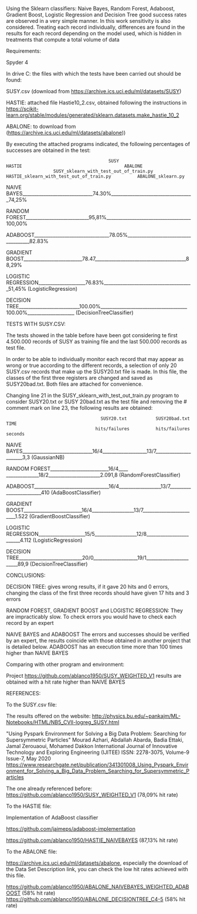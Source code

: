 Using the Sklearn classifiers: Naive Bayes, Random Forest, Adaboost, Gradient Boost, Logistic Regression and Decision Tree good success rates are observed in a very simple manner. In this work sensitivity is also considered.
Treating each record individually, differences are found in the results for each record depending on the model used, which is hidden in treatments that compute a total volume of data

Requirements:

Spyder 4

In drive C: the files with which the tests have been carried out should be found:

SUSY.csv (download from https://archive.ics.uci.edu/ml/datasets/SUSY)

HASTIE: attached file Hastie10_2.csv, obtained following the instructions in
 https://scikit-learn.org/stable/modules/generated/sklearn.datasets.make_hastie_10_2

ABALONE: to download from (https://archive.ics.uci.edu/ml/datasets/abalone))

By executing the attached programs indicated, the following percentages of successes are obtained in the test:


                                           SUSY                              HASTIE                                       ABALONE
                      SUSY_sklearn_with_test_out_of_train.py    HASTIE_sklearn_with_test_out_of_train.py          ABALONE_sklearn.py
                                  

NAIVE BAYES______________________________74.30%___________________________________74,25%


RANDOM FOREST___________________________95,81%____________________________________100,00%

ADABOOST________________________________78.05%_____________________________________82.83%

GRADIENT BOOST_________________________78.47_______________________________________88,29%

LOGISTIC REGRESSION____________________76.83%______________________________________51,45%
(LogisticRegression)

DECISION TREE__________________________100.00%_____________________________________ 100.00%____________________
(DecisionTreeClassifier)



TESTS WITH SUSY.CSV:

The tests showed in the table before have been got considering te first 4.500.000 records of SUSY as training file and the last 500.000 records as test file.
  
In order to be able to individually monitor each record that may appear as wrong or true according to the different records, a selection of only 20 SUSY.csv records that make up the SUSY20.txt file is made.
In this file, the classes of the first three registers are changed and saved as SUSY20bad.txt.
Both files are attached for convenience.

Changing line 21 in the SUSY_sklearn_with_test_out_train.py program to consider SUSY20.txt or SUSY 20bad.txt as the test file and removing the # comment mark on line 23, the following results are obtained:


                                        SUSY20.txt           SUSY20bad.txt              TIME
                                      hits/failures          hits/failures             seconds
                                  

NAIVE BAYES______________________________16/4___________________13/7______________________3,3
(GaussianNB)


RANDOM FOREST_________________________16/4____ ______________18/2______________________2.091,8
(RandomForestClassifier)


ADABOOST________________________________16/4__________________13/7________________________410
(AdaBoostClassifier)

GRADIENT BOOST_________________________16/4__________________13/7________________________1.522
(GradientBoostClassifier)

LOGISTIC REGRESSION____________________15/5__________________12/8________________________4.112
(LogisticRegression)

DECISION TREE___________________________20/0___________________19/1_______________________89,9
(DecisionTreeClassifier)

CONCLUSIONS:

DECISION TREE:
gives wrong results, if it gave 20 hits and 0 errors, changing the class of the first three records should have given 17 hits and 3 errors

RANDOM FOREST, GRADIENT BOOST and LOGISTIC REGRESSION:
They are impracticably slow. To check errors you would have to check each record by an expert

NAIVE BAYES and ADABOOST
The errors and successes should be verified by an expert, the results coincide with those obtained in another project that is detailed below. ADABOOST has an execution time more than 100 times higher than NAIVE BAYES

Comparing with other program and environment:

Project https://github.com/ablanco1950/SUSY_WEIGHTED_V1 results are obtained with a hit rate higher than NAIVE BAYES

REFERENCES:

To the SUSY.csv file:

The results offered on the website: http://physics.bu.edu/~pankajm/ML-Notebooks/HTML/NB5_CVII-logreg_SUSY.html

"Using Pyspark Environment for Solving a Big Data Problem: Searching for Supersymmetric Particles" Mourad Azhari, Abdallah Abarda, Badia Ettaki, Jamal Zerouaoui, Mohamed Dakkon International Journal of Innovative Technology and Exploring Engineering (IJITEE) ISSN: 2278-3075, Volume-9 Issue-7, May 2020 https://www.researchgate.net/publication/341301008_Using_Pyspark_Environment_for_Solving_a_Big_Data_Problem_Searching_for_Supersymmetric_Particles

The one already referenced before: https://github.com/ablanco1950/SUSY_WEIGHTED_V1 (78,09% hit rate)


To the HASTIE file:

Implementation of AdaBoost classifier

https://github.com/jaimeps/adaboost-implementation

https://github.com/ablanco1950/HASTIE_NAIVEBAYES (87,13% hit rate)

To the ABALONE file:

https://archive.ics.uci.edu/ml/datasets/abalone, especially the download of the Data Set Description link, you can check the low hit rates
achieved with this file.

https://github.com/ablanco1950/ABALONE_NAIVEBAYES_WEIGHTED_ADABOOST (58% hit rate)
https://github.com/ablanco1950/ABALONE_DECISIONTREE_C4-5 (58% hit rate)

